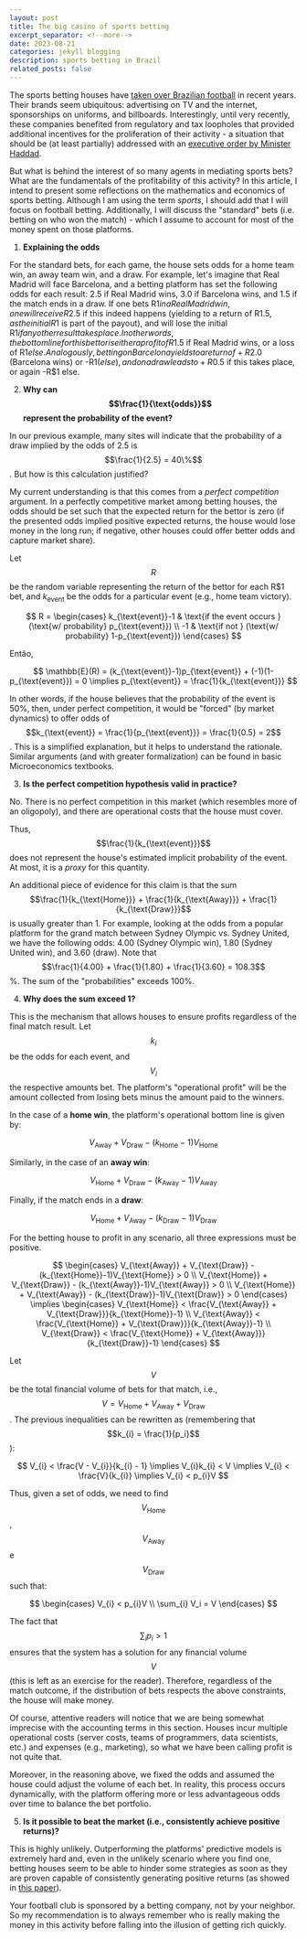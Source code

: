 ```yaml
---
layout: post
title: The big casino of sports betting
excerpt_separator: <!--more-->
date: 2023-08-21
categories: jekyll blogging
description: sports betting in Brazil
related_posts: false
---
```


The sports betting houses have [taken over Brazilian football][clubes-aposta] in recent years. Their brands seem ubiquitous: advertising on TV and the internet, sponsorships on uniforms, and billboards. Interestingly, until very recently, these companies benefited from regulatory and tax loopholes that provided additional incentives for the proliferation of their activity - a situation that should be (at least partially) addressed with an [executive order by Minister Haddad][mp].

<!--more-->

But what is behind the interest of so many agents in mediating sports bets? What are the fundamentals of the profitability of this activity? In this article, I intend to present some reflections on the mathematics and economics of sports betting. Although I am using the term *sports*, I should add that I will focus on football betting. Additionally, I will discuss the "standard" bets (i.e. betting on who won the match) - which I assume to account for most of the money spent on those platforms.

1) **Explaining the odds**

For the standard bets, for each game, the house sets odds for a home team win, an away team win, and a draw. For example, let's imagine that Real Madrid will face Barcelona, and a betting platform has set the following odds for each result: 2.5 if Real Madrid wins, 3.0 if Barcelona wins, and 1.5 if the match ends in a draw. If one bets R$1 in a Real Madrid win, one will receive R$2.5 if this indeed happens (yielding to a return of R$1.5, as the initial R$1 is part of the payout), and will lose the initial R$1 if any other result takes place. In other words, the bottom line for this bettor is either a profit of R$1.5 if Real Madrid wins, or a loss of R$1 else. Analogously, betting on Barcelona yields to a return of +R$2.0 (Barcelona wins) or -R$1 (else), and on a draw leads to +R$0.5 if this takes place, or again -R$1 else.

2) **Why can $$\frac{1}{\text{odds}}$$ represent the probability of the event?**

In our previous example, many sites will indicate that the probability of a draw implied by the odds of 2.5 is $$\frac{1}{2.5} = 40\%$$.  But how is this calculation justified?

My current understanding is that this comes from a *perfect competition* argument. In a perfectly competitive market among betting houses, the odds should be set such that the expected return for the bettor is zero (if the presented odds implied positive expected returns, the house would lose money in the long run; if negative, other houses could offer better odds and capture market share).

Let $$R$$ be the random variable representing the return of the bettor for each R$1 bet, and $k_{\text{event}}$ be the odds for a particular event (e.g., home team victory).

$$
R = \begin{cases}
k_{\text{event}}-1 & \text{if the event occurs } (\text{w/ probability} p_{\text{event}}) \\
-1 & \text{if not } (\text{w/ probability} 1-p_{\text{event}})
\end{cases}
$$

Então,

$$
\mathbb{E}(R) = (k_{\text{event}}-1)p_{\text{event}} + (-1)(1-p_{\text{event}}) = 0 \implies p_{\text{event}} = \frac{1}{k_{\text{event}}}
$$

In other words, if the house believes that the probability of the event is 50%, then, under perfect competition, it would be "forced" (by market dynamics) to offer odds of $$k_{\text{event}} = \frac{1}{p_{\text{event}}} = \frac{1}{0.5} = 2$$. This is a simplified explanation, but it helps to understand the rationale. Similar arguments (and with greater formalization) can be found in basic Microeconomics textbooks.

3) **Is the perfect competition hypothesis valid in practice?**

No. There is no perfect competition in this market (which resembles more of an oligopoly), and there are operational costs that the house must cover.

Thus, $$\frac{1}{k_{\text{event}}}$$ does not represent the house's estimated implicit probability of the event. At most, it is a *proxy* for this quantity.

An additional piece of evidence for this claim is that the sum $$\frac{1}{k_{\text{Home}}} + \frac{1}{k_{\text{Away}}} + \frac{1}{k_{\text{Draw}}}$$ is usually greater than 1. For example, looking at the odds from a popular platform for the grand match between Sydney Olympic vs. Sydney United, we have the following odds: 4.00 (Sydney Olympic win), 1.80 (Sydney United win), and 3.60 (draw). Note that $$\frac{1}{4.00} + \frac{1}{1.80} + \frac{1}{3.60} = 108.3$$%. The sum of the "probabilities" exceeds 100%.

4) **Why does the sum exceed 1?**

This is the mechanism that allows houses to ensure profits regardless of the final match result. Let $$k_{i}$$ be the odds for each event, and $$V_{i}$$ the respective amounts bet. The platform's "operational profit" will be the amount collected from losing bets minus the amount paid to the winners.

In the case of a **home win**, the platform's operational bottom line is given by:

$$
V_{\text{Away}} + V_{\text{Draw}} - (k_{\text{Home}}-1)V_{\text{Home}}
$$

Similarly, in the case of an **away win**:

$$
V_{\text{Home}} + V_{\text{Draw}} - (k_{\text{Away}}-1)V_{\text{Away}}
$$

Finally, if the match ends in a **draw**:

$$
V_{\text{Home}} + V_{\text{Away}} - (k_{\text{Draw}}-1)V_{\text{Draw}}
$$

For the betting house to profit in any scenario, all three expressions must be positive.

$$
\begin{cases}
V_{\text{Away}} + V_{\text{Draw}} - (k_{\text{Home}}-1)V_{\text{Home}} > 0  \\
V_{\text{Home}} + V_{\text{Draw}} - (k_{\text{Away}}-1)V_{\text{Away}} > 0 \\
V_{\text{Home}} + V_{\text{Away}} - (k_{\text{Draw}}-1)V_{\text{Draw}} > 0
\end{cases}
\implies 
\begin{cases}
V_{\text{Home}} < \frac{V_{\text{Away}} + V_{\text{Draw}}}{k_{\text{Home}}-1}  \\
V_{\text{Away}} < \frac{V_{\text{Home}} + V_{\text{Draw}}}{k_{\text{Away}}-1} \\
V_{\text{Draw}} < \frac{V_{\text{Home}} + V_{\text{Away}}}{k_{\text{Draw}}-1}
\end{cases}
$$

Let $$V$$ be the total financial volume of bets for that match, i.e., $$V = V_{\text{Home}} + V_{\text{Away}} + V_{\text{Draw}}$$. The previous inequalities can be rewritten as (remembering that $$k_{i} = \frac{1}{p_i}$$):

$$
V_{i} < \frac{V - V_{i}}{k_{i} - 1} \implies V_{i}k_{i} < V \implies V_{i} < \frac{V}{k_{i}} \implies V_{i} < p_{i}V
$$

Thus, given a set of odds, we need to find $$V_{\text{Home}}$$, $$V_{\text{Away}}$$ e $$V_{\text{Draw}}$$ such that:

$$
\begin{cases}
V_{i} < p_{i}V \\
\sum_{i} V_i = V
\end{cases}
$$

The fact that $$\sum_{i} p_i > 1$$ ensures that the system has a solution for any financial volume $$V$$ (this is left as an exercise for the reader). Therefore, regardless of the match outcome, if the distribution of bets respects the above constraints, the house will make money.

Of course, attentive readers will notice that we are being somewhat imprecise with the accounting terms in this section. Houses incur multiple operational costs (server costs, teams of programmers, data scientists, etc.) and expenses (e.g., marketing), so what we have been calling profit is not quite that.

Moreover, in the reasoning above, we fixed the odds and assumed the house could adjust the volume of each bet. In reality, this process occurs dynamically, with the platform offering more or less advantageous odds over time to balance the bet portfolio.
   
5) **Is it possible to beat the market (i.e., consistently achieve positive returns)?**

This is highly unlikely. Outperforming the platforms' predictive models is extremely hard and, even in the unlikely scenario where you find one, betting houses seem to be able to hinder some strategies as soon as they are proven capable of consistently generating positive returns (as showed in [this paper][paper]).

Your football club is sponsored by a betting company, not by your neighbor. So my recommendation is to always remember who is really making the money in this activity before falling into the illusion of getting rich quickly.


[clubes-aposta]: https://www.uol.com.br/esporte/futebol/ultimas-noticias/2023/03/31/patrocinios-de-sites-de-apostas-a-clubes-da-serie-a-batem-r-330-mi-por-ano.htm
[mp]: https://g1.globo.com/politica/noticia/2023/07/25/mp-das-apostas.ghtml
[paper]: https://arxiv.org/abs/1710.02824
